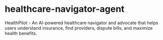 # healthcare-navigator-agent
HealthPilot - An AI-powered healthcare navigator and advocate that helps users understand insurance, find providers, dispute bills, and maximize health benefits.
